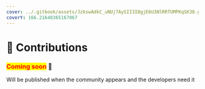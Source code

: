 ```yaml
---
cover: ../.gitbook/assets/JzkswAdkC_uNUj7AySII3I8gjE6U3NlRRTUMPKqSK38.gif
coverY: 166.21648365167067
---
```


# 🍕 Contributions

### <mark style="color:red;">**Coming soon**</mark> 👻

Will be published when the community appears and the developers need it
